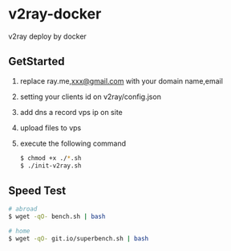 # v2ray-docker
v2ray deploy by docker

## GetStarted

1. replace ray.me,xxx@gmail.com with your domain name,email
2. setting your clients id on v2ray/config.json  
2. add dns a record vps ip on site
3. upload files to vps
4. execute the following command


	```bash
	$ chmod +x ./*.sh
	$ ./init-v2ray.sh
	```

## Speed Test 

```bash
# abroad
$ wget -qO- bench.sh | bash

# home
$ wget -qO- git.io/superbench.sh | bash
```
